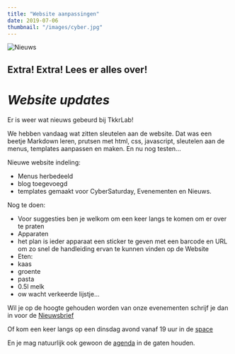 ```yaml
---
title: "Website aanpassingen"
date: 2019-07-06
thumbnail: "/images/cyber.jpg"
---
```

![Nieuws](/images/cyber.jpg "nieuws")

## Extra! Extra! Lees er alles over!  

# _Website updates_  

Er is weer wat nieuws gebeurd bij TkkrLab!  

We hebben vandaag wat zitten sleutelen aan de website. Dat was een beetje Markdown leren, prutsen met html, css, javascript, sleutelen aan de menus, templates aanpassen en maken. En nu nog testen...  

Nieuwe website indeling:  
- Menus herbedeeld  
- blog toegevoegd  
- templates gemaakt voor CyberSaturday, Evenementen en Nieuws.  

Nog te doen:  
- Voor suggesties ben je welkom om een keer langs te komen om er over te praten  
- Apparaten  
 - het plan is ieder apparaat een sticker te geven met een barcode en URL om zo snel de handleiding ervan te kunnen vinden op de Website  
- Eten:  
 - kaas  
 - groente  
 - pasta  
 - 0.5l melk  
 - ow wacht verkeerde lijstje...  

Wil je op de hoogte gehouden worden van onze evenementen schrijf je dan in voor de [Nieuwsbrief](https://us5.list-manage.com/subscribe?u=1b388ae9c2f102d5dfe256664&id=6e66555d39)  

Of kom een keer langs op een dinsdag avond vanaf 19 uur in de [space](https://tkkrlab.nl/space/)  

En je mag natuurlijk ook gewoon de [agenda](https://www.tkkrlab.space/agenda/) in de gaten houden.  
